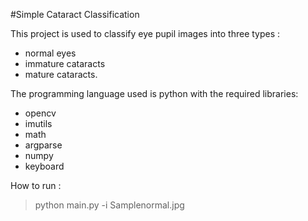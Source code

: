 #Simple Cataract Classification

This project is used to classify eye pupil images into three types :
- normal eyes
- immature cataracts
- mature cataracts.  

The programming language used is python with the required libraries: 
- opencv 
- imutils 
- math 
- argparse 
- numpy
- keyboard

How to run :
>python main.py -i Samplenormal.jpg

